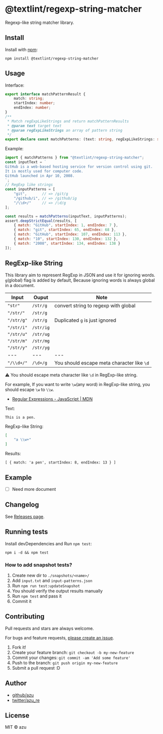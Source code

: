 # @textlint/regexp-string-matcher

Regexp-like string matcher library.

## Install

Install with [npm](https://www.npmjs.com/):

    npm install @textlint/regexp-string-matcher

## Usage

Interface:

```ts
export interface matchPatternResult {
    match: string;
    startIndex: number;
    endIndex: number;
}
/**
 * Match regExpLikeStrings and return matchPatternResults
 * @param text target text
 * @param regExpLikeStrings an array of pattern string
 */
export declare const matchPatterns: (text: string, regExpLikeStrings: string[]) => matchPatternResult[];
```

Example:

```js
import { matchPatterns } from "@textlint/regexp-string-matcher";
const inputText = `
GitHub is a web-based hosting service for version control using git.
It is mostly used for computer code.
GitHub launched in Apr 10, 2008.
`;
// RegExp like strings
const inputPatterns = [
    "git",       // => /git/g
    "/github/i", // => /github/ig
    "/\\d+/"     // => /\d/g
];

const results = matchPatterns(inputText, inputPatterns);
assert.deepStrictEqual(results, [
    { match: "GitHub", startIndex: 1, endIndex: 7 },
    { match: "git", startIndex: 65, endIndex: 68 },
    { match: "GitHub", startIndex: 107, endIndex: 113 },
    { match: "10", startIndex: 130, endIndex: 132 },
    { match: "2008", startIndex: 134, endIndex: 138 }
]);
```

## RegExp-like String

This library aim to represent RegExp in JSON and use it for ignoring words.
`g`(global) flag is added by default, Because ignoring words is always global in a document.


| Input | Ouput | Note|
| ---- | ---| --- |
| `"str"` | `/str/g`| convert string to regexp with global |
| `"/str/"` | `/str/g`| |
| `"/str/g"` | `/str/g`| Duplicated `g` is just ignored |
| `"/str/i"` | `/str/ig`| |
| `"/str/u"` | `/str/ug`| |
| `"/str/m"` | `/str/mg`| |
| `"/str/y"` | `/str/yg`| |
| ---|---| --- |
| `"/\\d+/"` | `/\d+/g`| You should escape meta character like `\d` |

:warning: You should escape meta character like `\d` in RegExp-like string.

For example, If you want to write `\w`(any word) in RegExp-like string, you should escape `\w` to `\\w`.

- [Regular Expressions - JavaScript | MDN](https://developer.mozilla.org/en-US/docs/Web/JavaScript/Guide/Regular_Expressions#Using_special_characters)

Text:

```
This is a pen.
```

RegExp-like String:

```json
[
    "a \\w+"
]
```

Results:

```
[ { match: 'a pen', startIndex: 8, endIndex: 13 } ]
```

## Example

- [ ] Need more document

## Changelog

See [Releases page](https://github.com/textlint/regexp-string-matcher/releases).

## Running tests

Install devDependencies and Run `npm test`:

    npm i -d && npm test

### How to add snapshot tests?

1. Create new dir to `./snapshots/<name>/`
2. Add `input.txt` and `input-patterns.json`
3. Run `npm run test:updateSnapshot`
4. You should verify the output results manually
5. Run `npm test` and pass it
5. Commit it

## Contributing

Pull requests and stars are always welcome.

For bugs and feature requests, [please create an issue](https://github.com/textlint/regexp-string-matcher/issues).

1. Fork it!
2. Create your feature branch: `git checkout -b my-new-feature`
3. Commit your changes: `git commit -am 'Add some feature'`
4. Push to the branch: `git push origin my-new-feature`
5. Submit a pull request :D

## Author

- [github/azu](https://github.com/azu)
- [twitter/azu_re](https://twitter.com/azu_re)

## License

MIT © azu
